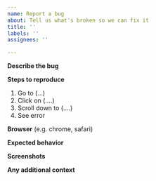 ```yaml
---
name: Report a bug
about: Tell us what's broken so we can fix it
title: ''
labels: ''
assignees: ''

---
```


**Describe the bug**


**Steps to reproduce**
1. Go to (...)
2. Click on (....)
3. Scroll down to (....)
4. See error

**Browser**
(e.g. chrome, safari)


**Expected behavior**


**Screenshots**


**Any additional context**
